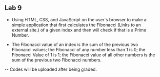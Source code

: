 ## Lab 9 

- Using HTML, CSS, and JavaScript on the user's browser to make a simple application that first calculates the Fibonacci (Links to an external site.) of a given index and then will check if that is a Prime Number.

- The Fibonacci value of an index is the sum of the previous two Fibonacci values; the Fibonacci of any number less than 1 is 0; the Fibonacci Value of 1 is 1; the Fibonacci value of all other numbers is the sum of the previous two Fibonacci numbers.


-- Codes will be uploaded after being graded.
